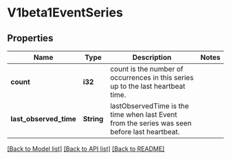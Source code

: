 # V1beta1EventSeries

## Properties

Name | Type | Description | Notes
------------ | ------------- | ------------- | -------------
**count** | **i32** | count is the number of occurrences in this series up to the last heartbeat time. | 
**last_observed_time** | **String** | lastObservedTime is the time when last Event from the series was seen before last heartbeat. | 

[[Back to Model list]](../README.md#documentation-for-models) [[Back to API list]](../README.md#documentation-for-api-endpoints) [[Back to README]](../README.md)



